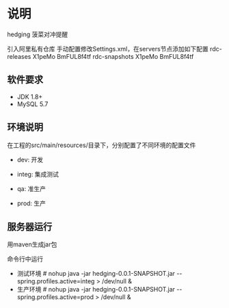# 说明 #

hedging 菠菜对冲提醒


引入阿里私有仓库
手动配置修改Settings.xml，在servers节点添加如下配置
<servers>
    <server>
        <id>rdc-releases</id>
        <username>X1peMo</username>
        <password>BmFUL8f4tf</password>
    </server>
    <server>
        <id>rdc-snapshots</id>
        <username>X1peMo</username>
        <password>BmFUL8f4tf</password>
    </server>
</servers>



## 软件要求 ##

* JDK 1.8+
* MySQL 5.7


## 环境说明 ##

在工程的src/main/resources/目录下，分别配置了不同环境的配置文件

*   dev: 开发

*   integ: 集成测试

*   qa: 准生产

*   prod: 生产

##  服务器运行  ##
用maven生成jar包

命令行中运行 
* 测试环境
 \# nohup java -jar hedging-0.0.1-SNAPSHOT.jar --spring.profiles.active=integ > /dev/null &
* 生产环境
 \# nohup java -jar hedging-0.0.1-SNAPSHOT.jar --spring.profiles.active=prod > /dev/null &
